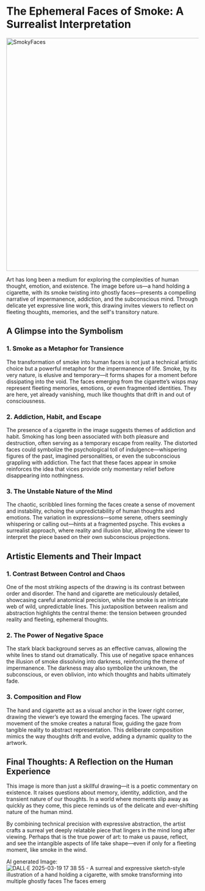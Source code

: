 # The Ephemeral Faces of Smoke: A Surrealist Interpretation

<img width="610" alt="SmokyFaces" src="https://github.com/user-attachments/assets/642b61b4-08a0-48ee-9f20-251cee72351b" />

Art has long been a medium for exploring the complexities of human thought, emotion, and existence. The image before us—a hand holding a cigarette, with its smoke twisting into ghostly faces—presents a compelling narrative of impermanence, addiction, and the subconscious mind. Through delicate yet expressive line work, this drawing invites viewers to reflect on fleeting thoughts, memories, and the self's transitory nature.

## A Glimpse into the Symbolism

### 1. Smoke as a Metaphor for Transience
The transformation of smoke into human faces is not just a technical artistic choice but a powerful metaphor for the impermanence of life. Smoke, by its very nature, is elusive and temporary—it forms shapes for a moment before dissipating into the void. The faces emerging from the cigarette’s wisps may represent fleeting memories, emotions, or even fragmented identities. They are here, yet already vanishing, much like thoughts that drift in and out of consciousness.

### 2. Addiction, Habit, and Escape
The presence of a cigarette in the image suggests themes of addiction and habit. Smoking has long been associated with both pleasure and destruction, often serving as a temporary escape from reality. The distorted faces could symbolize the psychological toll of indulgence—whispering figures of the past, imagined personalities, or even the subconscious grappling with addiction. The fact that these faces appear in smoke reinforces the idea that vices provide only momentary relief before disappearing into nothingness.

### 3. The Unstable Nature of the Mind
The chaotic, scribbled lines forming the faces create a sense of movement and instability, echoing the unpredictability of human thoughts and emotions. The variation in expressions—some serene, others seemingly whispering or calling out—hints at a fragmented psyche. This evokes a surrealist approach, where reality and illusion blur, allowing the viewer to interpret the piece based on their own subconscious projections.

## Artistic Elements and Their Impact

### 1. Contrast Between Control and Chaos
One of the most striking aspects of the drawing is its contrast between order and disorder. The hand and cigarette are meticulously detailed, showcasing careful anatomical precision, while the smoke is an intricate web of wild, unpredictable lines. This juxtaposition between realism and abstraction highlights the central theme: the tension between grounded reality and fleeting, ephemeral thoughts.

### 2. The Power of Negative Space
The stark black background serves as an effective canvas, allowing the white lines to stand out dramatically. This use of negative space enhances the illusion of smoke dissolving into darkness, reinforcing the theme of impermanence. The darkness may also symbolize the unknown, the subconscious, or even oblivion, into which thoughts and habits ultimately fade.

### 3. Composition and Flow
The hand and cigarette act as a visual anchor in the lower right corner, drawing the viewer’s eye toward the emerging faces. The upward movement of the smoke creates a natural flow, guiding the gaze from tangible reality to abstract representation. This deliberate composition mimics the way thoughts drift and evolve, adding a dynamic quality to the artwork.

## Final Thoughts: A Reflection on the Human Experience
This image is more than just a skillful drawing—it is a poetic commentary on existence. It raises questions about memory, identity, addiction, and the transient nature of our thoughts. In a world where moments slip away as quickly as they come, this piece reminds us of the delicate and ever-shifting nature of the human mind.

By combining technical precision with expressive abstraction, the artist crafts a surreal yet deeply relatable piece that lingers in the mind long after viewing. Perhaps that is the true power of art: to make us pause, reflect, and see the intangible aspects of life take shape—even if only for a fleeting moment, like smoke in the wind.

AI generated Image:![DALL·E 2025-03-19 17 38 55 - A surreal and expressive sketch-style illustration of a hand holding a cigarette, with smoke transforming into multiple ghostly faces  The faces emerg](https://github.com/user-attachments/assets/7db8605a-e168-4d21-b24c-df790ef3894f)


